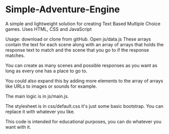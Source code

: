# Simple-Adventure-Engine
A simple and lightweight solution for creating Text Based Multiple Choice games. Uses HTML, CSS and JavaScript
            
Usage: download or clone from gitHub.
Open js/data.js
These arrays contain the text for each scene along with an array of arrays that holds the response text to match and the scene that you go to if the response matches.

You can create as many scenes and possible responses as you want as long as every one has a place to go to.

You could also expand this by adding more elements to the array of arrays like URLs to images or sounds for example.  

The main logic is in js/main.js.  

The stylesheet is in css/default.css it's just some basic bootstrap. You can replace it with whatever you like.  

This code is intended for educational purposes, you can do whatever you want with it.
